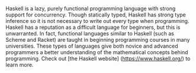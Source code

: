 Haskell is a lazy, purely functional programming language with strong support for 
concurrency. Though statically typed, Haskell has strong type inference so it is not 
necessary to write out every type when programming. 
Haskell has a reputation as a difficult language for beginners, but this is unwarranted.
In fact, functional languages similar to Haskell (such as Scheme and Racket) are taught in
beginning programming courses in many universities. These types of languages give both novice and advanced programmers a better understanding of the mathematical concepts
behind programming.
Check out [the Haskell website] (https://www.haskell.org/) to learn more.
